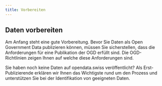 ```yaml
---
title: Vorbereiten
---
```

## Daten vorbereiten

Am Anfang steht eine gute Vorbereitung. Bevor Sie Daten als Open
Government Data publizieren können, müssen Sie sicherstellen,
dass die Anforderungen für eine Publikation der OGD erfüllt sind.
Die OGD-Richtlinien zeigen Ihnen auf welche diese Anforderungen sind.

Sie haben noch keine Daten auf opendata.swiss veröffentlicht?
Als Erst-Publizierende erklären wir Ihnen das Wichtigste
rund um den Prozess und unterstützen Sie bei der Identifikation
von geeigneten Daten.

